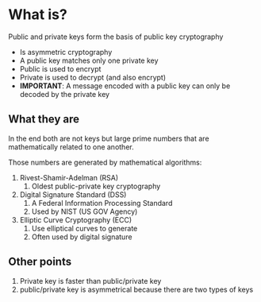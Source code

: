 # What is?

Public and private keys form the basis of public key cryptography

* Is asymmetric cryptography
* A public key matches only one private key
* Public is used to encrypt
* Private is used to decrypt (and also encrypt)
* **IMPORTANT**: A message encoded with a public key can only be decoded by the private key

## What they are

In the end both are not keys but large prime numbers that are mathematically related to one another. 

Those numbers are generated by mathematical algorithms:
1. Rivest-Shamir-Adelman (RSA)
   1. Oldest public-private key cryptography
2. Digital Signature Standard (DSS)
   1. A Federal Information Processing Standard 
   2. Used by NIST (US GOV Agency)
3. Elliptic Curve Cryptography (ECC)
   1. Use elliptical curves to generate
   2. Often used by digital signature

## Other points

1. Private key is faster than public/private key
2. public/private key is asymmetrical because there are two types of keys




